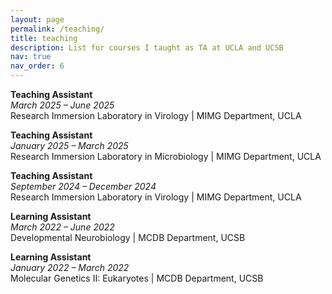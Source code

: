 ```yaml
---
layout: page
permalink: /teaching/
title: teaching
description: List for courses I taught as TA at UCLA and UCSB
nav: true
nav_order: 6
---
```


**Teaching Assistant**  
_March 2025 – June 2025_  
Research Immersion Laboratory in Virology  | MIMG Department, UCLA

**Teaching Assistant**  
_January 2025 – March 2025_  
Research Immersion Laboratory in Microbiology  | MIMG Department, UCLA

**Teaching Assistant**  
_September 2024 – December 2024_  
Research Immersion Laboratory in Virology  | MIMG Department, UCLA

**Learning Assistant**  
_March 2022 – June 2022_  
Developmental Neurobiology | MCDB Department, UCSB

**Learning Assistant**  
_January 2022 – March 2022_  
Molecular Genetics II: Eukaryotes | MCDB Department, UCSB

